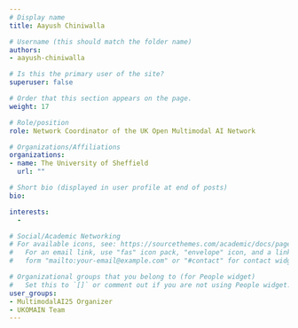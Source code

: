 ```yaml
---
# Display name
title: Aayush Chiniwalla 

# Username (this should match the folder name)
authors:
- aayush-chiniwalla

# Is this the primary user of the site?
superuser: false

# Order that this section appears on the page.
weight: 17

# Role/position
role: Network Coordinator of the UK Open Multimodal AI Network

# Organizations/Affiliations
organizations:
- name: The University of Sheffield
  url: ""

# Short bio (displayed in user profile at end of posts)
bio: 

interests:
  - 

# Social/Academic Networking
# For available icons, see: https://sourcethemes.com/academic/docs/page-builder/#icons
#   For an email link, use "fas" icon pack, "envelope" icon, and a link in the
#   form "mailto:your-email@example.com" or "#contact" for contact widget.

# Organizational groups that you belong to (for People widget)
#   Set this to `[]` or comment out if you are not using People widget.
user_groups:
- MultimodalAI25 Organizer
- UKOMAIN Team
---
```

